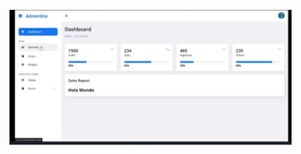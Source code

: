![](https://github.com/Dcarolinamorenoc/practicaModeladoEnCaja/blob/practicaFlex/storage/img/resultado.png)